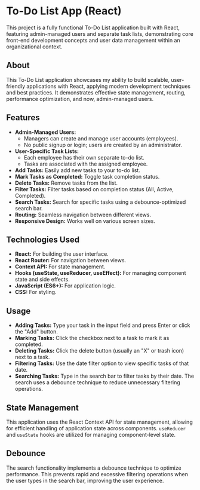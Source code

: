 # To-Do List App (React)

This project is a fully functional To-Do List application built with React, featuring admin-managed users and separate task lists, demonstrating core front-end development concepts and user data management within an organizational context.

## About

This To-Do List application showcases my ability to build scalable, user-friendly applications with React, applying modern development techniques and best practices. It demonstrates effective state management, routing, performance optimization, and now, admin-managed users.

## Features

* **Admin-Managed Users:**
    * Managers can create and manage user accounts (employees).
    * No public signup or login; users are created by an administrator.
* **User-Specific Task Lists:**
    * Each employee has their own separate to-do list.
    * Tasks are associated with the assigned employee.
* **Add Tasks:** Easily add new tasks to your to-do list.
* **Mark Tasks as Completed:** Toggle task completion status.
* **Delete Tasks:** Remove tasks from the list.
* **Filter Tasks:** Filter tasks based on completion status (All, Active, Completed).
* **Search Tasks:** Search for specific tasks using a debounce-optimized search bar.
* **Routing:** Seamless navigation between different views.
* **Responsive Design:** Works well on various screen sizes.

## Technologies Used

* **React:** For building the user interface.
* **React Router:** For navigation between views.
* **Context API:** For state management.
* **Hooks (useState, useReducer, useEffect):** For managing component state and side effects.
* **JavaScript (ES6+):** For application logic.
* **CSS:** For styling.

## Usage

* **Adding Tasks:** Type your task in the input field and press Enter or click the "Add" button.
* **Marking Tasks:** Click the checkbox next to a task to mark it as completed.
* **Deleting Tasks:** Click the delete button (usually an "X" or trash icon) next to a task.
* **Filtering Tasks:** Use the date filter option to view specific tasks of that date.
* **Searching Tasks:** Type in the search bar to filter tasks by their date. The search uses a debounce technique to reduce unnecessary filtering operations.

## State Management

This application uses the React Context API for state management, allowing for efficient handling of application state across components. `useReducer` and `useState` hooks are utilized for managing component-level state.

## Debounce

The search functionality implements a debounce technique to optimize performance. This prevents rapid and excessive filtering operations when the user types in the search bar, improving the user experience.

